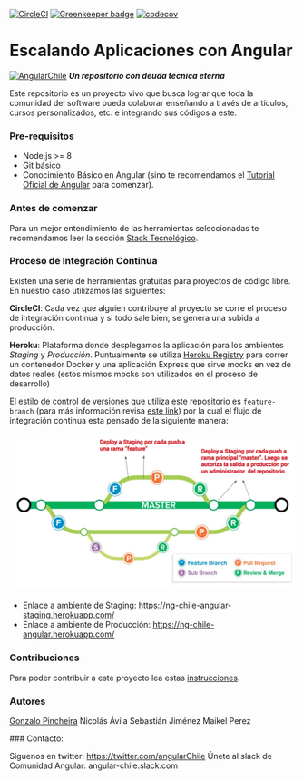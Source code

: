 [circle-ci-url]: https://circleci.com/gh/ngChile/escalando-aplicaciones-con-angular
[circle-ci-image]: https://circleci.com/gh/ngChile/escalando-aplicaciones-con-angular.svg?style=shield

[codecov-url]: https://codecov.io/gh/ngChile/escalando-aplicaciones-con-angular
[codecov-image]: https://codecov.io/gh/ngChile/escalando-aplicaciones-con-angular/branch/docs%2Fbadges-and-docs/graph/badge.svg

[greenkeeper-url]: https://greenkeeper.io/
[greenkeeper-image]: https://badges.greenkeeper.io/ngChile/escalando-aplicaciones-con-angular.svg

[![CircleCI][circle-ci-image]][circle-ci-url] [![Greenkeeper badge][greenkeeper-image]][greenkeeper-url] [![codecov][codecov-image]][codecov-url]

# Escalando Aplicaciones con Angular 
[![AngularChile](https://avatars0.githubusercontent.com/u/39106599?s=100&u=f1bc8a9d967080db189cd68d87aac1d900f65fd0&v=4)](https://medium.com/angular-chile)  ***Un repositorio con deuda técnica eterna***

Este repositorio es un proyecto vivo que busca lograr que toda la comunidad del software pueda colaborar enseñando a través de artículos, cursos personalizados, etc. e integrando sus códigos a este.

### Pre-requisitos
- Node.js >= 8
- Git básico
- Conocimiento Básico en Angular (sino te recomendamos el [Tutorial Oficial de Angular](https://angular.io/tutorial) para comenzar).

### Antes de comenzar
Para un mejor entendimiento de las herramientas seleccionadas te recomendamos leer la sección [Stack Tecnológico](docs/Stack.md).

### Proceso de Integración Continua
Existen una serie de herramientas gratuitas para proyectos de código libre. En nuestro caso utilizamos las siguientes:

**CircleCI**: Cada vez que alguien contribuye al proyecto se corre el proceso de integración continua y si todo sale bien, se genera una subida a producción.

**Heroku**: Plataforma donde desplegamos la aplicación para los ambientes *Staging* y *Producción*.
Puntualmente se utiliza [Heroku Registry](https://devcenter.heroku.com/articles/container-registry-and-runtime) para correr un contenedor Docker y una aplicación Express que sirve mocks en vez de datos reales (estos mismos mocks son utilizados en el proceso de desarrollo)

El estilo de control de versiones que utiliza este repositorio es `feature-branch` (para más información revisa [este link](https://martinfowler.com/bliki/FeatureBranch.html)) por la cual el flujo de integración continua esta pensado de la siguiente manera:

![Angular Chile proceso de Integración continua](docs/images/ng-angular-ci-style.png)

-   Enlace a ambiente de Staging: https://ng-chile-angular-staging.herokuapp.com/
-   Enlace a ambiente de Producción: https://ng-chile-angular.herokuapp.com/ 

### Contribuciones
Para poder contribuir a este proyecto lea estas [instrucciones](CONTRIBUTING.md).

### Autores
[Gonzalo Pincheira](https://github.com/gpincheiraa)
Nicolás Ávila
Sebastián Jiménez
Maikel Perez

### Contacto:

Siguenos en twitter: https://twitter.com/angularChile
Únete al slack de Comunidad Angular: angular-chile.slack.com
